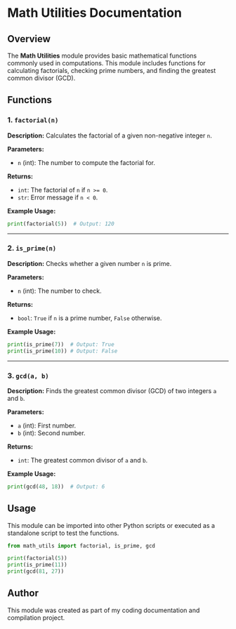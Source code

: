 # Math Utilities Documentation

## Overview
The **Math Utilities** module provides basic mathematical functions commonly used in computations. This module includes functions for calculating factorials, checking prime numbers, and finding the greatest common divisor (GCD).

## Functions

### 1. `factorial(n)`
**Description:**
Calculates the factorial of a given non-negative integer `n`.

**Parameters:**
- `n` (int): The number to compute the factorial for.

**Returns:**
- `int`: The factorial of `n` if `n >= 0`.
- `str`: Error message if `n < 0`.

**Example Usage:**
```python
print(factorial(5))  # Output: 120
```

---

### 2. `is_prime(n)`
**Description:**
Checks whether a given number `n` is prime.

**Parameters:**
- `n` (int): The number to check.

**Returns:**
- `bool`: `True` if `n` is a prime number, `False` otherwise.

**Example Usage:**
```python
print(is_prime(7))  # Output: True
print(is_prime(10)) # Output: False
```

---

### 3. `gcd(a, b)`
**Description:**
Finds the greatest common divisor (GCD) of two integers `a` and `b`.

**Parameters:**
- `a` (int): First number.
- `b` (int): Second number.

**Returns:**
- `int`: The greatest common divisor of `a` and `b`.

**Example Usage:**
```python
print(gcd(48, 18))  # Output: 6
```

## Usage
This module can be imported into other Python scripts or executed as a standalone script to test the functions.

```python
from math_utils import factorial, is_prime, gcd

print(factorial(5))
print(is_prime(11))
print(gcd(81, 27))
```

## Author
This module was created as part of my coding documentation and compilation project.
